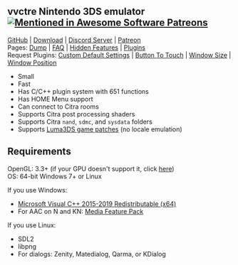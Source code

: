 ## vvctre Nintendo 3DS emulator [![Mentioned in Awesome Software Patreons](https://awesome.re/mentioned-badge.svg)](https://github.com/uraimo/awesome-software-patreons)

[GitHub](https://github.com/vvanelslande/vvctre) &#124; [Download](https://github.com/vvanelslande/vvctre/releases) &#124; [Discord Server](https://discord.gg/hVxCyb5) &#124; [Patreon](https://www.patreon.com/vvctre)  
Pages: [Dump](Dump) &#124; [FAQ](FAQ) &#124; [Hidden Features](Hidden-Features) &#124; [Plugins](Plugins)  
Request Plugins: [Custom Default Settings](https://github.com/vvanelslande/vvctre/issues/new?assignees=&labels=Custom+Default+Settings+Plugin+Request&template=custom-default-settings-plugin-request.md&title=Custom+Default+Settings+Plugin+Request) &#124; [Button To Touch](https://github.com/vvanelslande/vvctre/issues/new?assignees=&labels=Button+To+Touch+Plugin+Request&template=button-to-touch-plugin-request.md&title=Button+To+Touch+Plugin+Request) &#124; [Window Size](https://github.com/vvanelslande/vvctre/issues/new?assignees=&labels=Window+Size+Plugin+Request&template=window-size-plugin-request.md&title=Window+Size+Plugin+Request) &#124; [Window Position](https://github.com/vvanelslande/vvctre/issues/new?assignees=&labels=Window+Position+Plugin+Request&template=window-position-plugin-request.md&title=Window+Position+Plugin+Request)

- Small
- Fast
- Has C/C++ plugin system with 651 functions
- Has HOME Menu support
- Can connect to Citra rooms
- Supports Citra post processing shaders
- Supports Citra `nand`, `sdmc`, and `sysdata` folders
- Supports [Luma3DS game patches](https://github.com/LumaTeam/Luma3DS/wiki/Optional-features#config-menu-options) (no locale emulation)

## Requirements 

OpenGL: 3.3+ (if your GPU doesn't support it, click [here](Use-without-OpenGL-3.3))  
OS: 64-bit Windows 7+ or Linux

If you use Windows:
- [Microsoft Visual C++ 2015-2019 Redistributable (x64)](https://aka.ms/vs/16/release/vc_redist.x64.exe)
- For AAC on N and KN: [Media Feature Pack](https://support.microsoft.com/en-us/help/3145500/media-feature-pack-list-for-windows-n-editions)

If you use Linux:
- SDL2
- libpng
- For dialogs: Zenity, Matedialog, Qarma, or KDialog